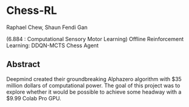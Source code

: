 # Chess-RL
Raphael Chew, Shaun Fendi Gan

(6.884 : Computational Sensory Motor Learning)
Offline Reinforcement Learning: DDQN-MCTS Chess Agent

## Abstract
Deepmind created their groundbreaking Alphazero algorithm with $35 million dollars of computational power. The goal of this project was to explore whether it would be possible to achieve some headway with a $9.99 Colab Pro GPU. 
